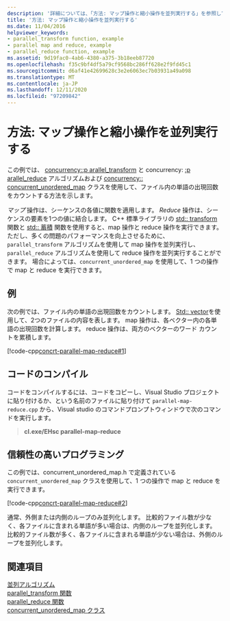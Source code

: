```yaml
---
description: '詳細については、「方法: マップ操作と縮小操作を並列実行する」を参照してください。'
title: '方法: マップ操作と縮小操作を並列実行する'
ms.date: 11/04/2016
helpviewer_keywords:
- parallel_transform function, example
- parallel map and reduce, example
- parallel_reduce function, example
ms.assetid: 9d19fac0-4ab6-4380-a375-3b18eeb87720
ms.openlocfilehash: f35c9bf4df5a79cf9568bc286ff628e2f9fd45c1
ms.sourcegitcommit: d6af41e42699628c3e2e6063ec7b03931a49a098
ms.translationtype: MT
ms.contentlocale: ja-JP
ms.lasthandoff: 12/11/2020
ms.locfileid: "97209842"
---
```

# <a name="how-to-perform-map-and-reduce-operations-in-parallel"></a>方法: マップ操作と縮小操作を並列実行する

この例では、 [concurrency::p arallel_transform](reference/concurrency-namespace-functions.md#parallel_transform) と concurrency: [:p arallel_reduce](reference/concurrency-namespace-functions.md#parallel_reduce) アルゴリズムおよび [concurrency:: concurrent_unordered_map](../../parallel/concrt/reference/concurrent-unordered-map-class.md) クラスを使用して、ファイル内の単語の出現回数をカウントする方法を示します。

*マップ* 操作は、シーケンスの各値に関数を適用します。 *Reduce* 操作は、シーケンスの要素を1つの値に結合します。 C++ 標準ライブラリの [std:: transform](../../standard-library/algorithm-functions.md#transform) 関数と [std:: 蓄積](../../standard-library/numeric-functions.md#accumulate) 関数を使用すると、map 操作と reduce 操作を実行できます。 ただし、多くの問題のパフォーマンスを向上させるために、`parallel_transform` アルゴリズムを使用して map 操作を並列実行し、`parallel_reduce` アルゴリズムを使用して reduce 操作を並列実行することができます。 場合によっては、`concurrent_unordered_map` を使用して、1 つの操作で map と reduce を実行できます。

## <a name="example"></a>例

次の例では、ファイル内の単語の出現回数をカウントします。 [Std:: vector](../../standard-library/vector-class.md)を使用して、2つのファイルの内容を表します。 map 操作は、各ベクター内の各単語の出現回数を計算します。 reduce 操作は、両方のベクターのワード カウントを累積します。

[!code-cpp[concrt-parallel-map-reduce#1](../../parallel/concrt/codesnippet/cpp/how-to-perform-map-and-reduce-operations-in-parallel_1.cpp)]

## <a name="compiling-the-code"></a>コードのコンパイル

コードをコンパイルするには、コードをコピーし、Visual Studio プロジェクトに貼り付けるか、という名前のファイルに貼り付けて `parallel-map-reduce.cpp` から、Visual studio のコマンドプロンプトウィンドウで次のコマンドを実行します。

> **cl.exe/EHsc parallel-map-reduce**

## <a name="robust-programming"></a>信頼性の高いプログラミング

この例では、concurrent_unordered_map.h で定義されている `concurrent_unordered_map` クラスを使用して、1 つの操作で map と reduce を実行できます。

[!code-cpp[concrt-parallel-map-reduce#2](../../parallel/concrt/codesnippet/cpp/how-to-perform-map-and-reduce-operations-in-parallel_2.cpp)]

通常、外側または内側のループのみ並列化します。 比較的ファイル数が少なく、各ファイルに含まれる単語が多い場合は、内側のループを並列化します。 比較的ファイル数が多く、各ファイルに含まれる単語が少ない場合は、外側のループを並列化します。

## <a name="see-also"></a>関連項目

[並列アルゴリズム](../../parallel/concrt/parallel-algorithms.md)<br/>
[parallel_transform 関数](reference/concurrency-namespace-functions.md#parallel_transform)<br/>
[parallel_reduce 関数](reference/concurrency-namespace-functions.md#parallel_reduce)<br/>
[concurrent_unordered_map クラス](../../parallel/concrt/reference/concurrent-unordered-map-class.md)
